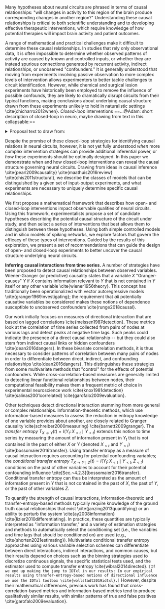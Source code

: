 Many hypotheses about neural circuits are phrased in terms of causal relationships: "will changes in activity to this region of the brain produce corresponding changes in another region?" Understanding these causal relationships is critical to both scientific understanding and to developing effective therapeutic interventions, which require knowledge of how potential therapies will impact brain activity and patient outcomes.

A range of mathematical and practical challenges make it difficult to determine these causal relationships. In studies that rely only observational data, it is often impossible to determine whether observed patterns of activity are caused by known and controlled inputs, or whether they are instead spurious connections generated by recurrent activity, indirect relationships, or unobserved "confounders." It is generally understood that moving from experiments involving passive observation to more complex levels of intervention allows experimenters to better tackle challenges to circuit identification. However, while chemical and surgical lesion experiments have historically been employed to remove the influence of possible confounds, they are likely to dramatically disrupt circuits from their typical functions, making conclusions about underlying causal structure drawn from these experiments unlikely to hold in naturalistic settings \cite{chicharro2012when}. *Closed-loop* interventions ==...@Adam: short description of closed-loop in neuro, maybe drawing from text in this collapsable:==

<details><summary>Proposal text to draw from:</summary>

For decades, engineers have used feedback control to actuate a system based on measured activity to reduce variability, compensate for imperfect measurements, drive systems to desired set points, and decouple connected systems [...]

There is an increasing interest in using approaches from closed-loop control for neural stimulation to both study complex neural circuits and treat neurologic disorders. Recently, a growing community is developing and applying closed-loop stimulation strategies at the cellular and circuit level (Miranda-Dominguez, Gonia, and Netoff 2010; Santaniello, Burns, et al. 2011; Ching et al. 2013; Iolov, Ditlevsen, and Longtin 2014; Nandi, Kafashan, and Ching 2016; Bolus et al. 2018) to understand the brain (Packer et al. 2015) as well as treat disorders (Santaniello, Fiengo, et al. 2011; Paz et al. 2013; Ehrens, Sritharan, and Sarma 2015; Choi et al. 2016; Yang and Shanechi 2016; Kozák and Berényi 2017; Sorokin et al. 2017) The advent of optogenetic stimulation has accelerated the potential for effective closed-loop stimulation by providing actuation strategies that can be more precisely targeted and have minimal recording artifacts compared to conventional microelectrode stimulation (Grosenick, Marshel, and Deisseroth 2015)

Most applications of closed-loop control to neuroscience to date have used “activity-guided / responsive / triggered stimulation” wherein a predesigned stimulus is delivered in response to a detected event. For example, in (Krook-Magnuson et al. 2013) the authors detect seizure activity from spiking and local field potential features to trigger a pulse-train of inhibitory optogenetic stimulation which interrupts the seizure. While this is an effective approach for many applications, these types of closed-loop experiments should be distinguished from closed-loop with ongoing feedback such as dynamic clamp. In these feedback control approaches parameters of stimulation are adjusted on much faster timescales in response to measured activity. For dynamic clamp experiments, this low-latency ongoing feedback control allows experimenters to deliver currents which mimic virtual ion channels which would be implausible with triggered predesigned stimulation. These approaches provide additional precision in being able to drive activity patterns, but also come with increased algorithmic and hardware demands. For the rest of this document, we will use “closed-loop control” or “feedback control” to refer to this second, more specific class of approaches.

While many such new actuation and measurement tools have recently become available for neural systems, we require the development of principled algorithmic tools for designing feedback controllers to use these neural interfaces. Our collaborators have previously demonstrated successful closed-loop optogenetic control (CLOC) in-vitro (Newman et al. 2015) and in-vivo (Bolus et al. 2018) to track naturalistic, time-varying trajectories of firing rate.

</details>

Despite the promise of these closed-loop strategies for identifying causal relations in neural circuits, however, it is not yet fully understood *when* more complex intervention strategies can provide additional inferential power, or *how* these experiments should be optimally designed. In this paper we demonstrate when and how closed-loop interventions can reveal the causal structure governing neural circuits. Drawing from ideas in causal inference \cite{pearl2009causality} \cite{maathuis2016review} \cite{chis2011structural}, we describe the classes of models that can be distinguished by a given set of input-output experiments, and what experiments are necessary to uniquely determine specific causal relationships.

We first propose a mathematical framework that describes how open- and closed-loop interventions impact observable qualities of neural circuits. Using this framework, experimentalists propose a set of candidate hypotheses describing the potential causal structure of the circuit under study, and then select a series of interventions that best allows them to distinguish between these hypotheses. Using both simple controlled models and in silico models of spiking networks, we explore factors that govern the efficacy of these types of interventions. Guided by the results of this exploration, we present a set of recommendations that can guide the design of open- and closed-loop experiments to better uncover the causal structure underlying neural circuits.

**Inferring causal interactions from time series.** A number of strategies have been proposed to detect causal relationships between observed variables. Wiener-Granger (or predictive) causality states that a variable $X$ "Granger-causes" $Y$ if $X$ contains information relevant to $Y$ that is not contained in $Y$ itself or any other variable \cite{wiener1956theory}. This concept has traditionally been operationalized with vector autoregressive models \cite{granger1969investigating}; the requirement that *all* potentially causative variables be considered makes these notions of dependence susceptible to unobserved confounders \cite{runge2018causal}.

Our work initially focuses on measures of directional interaction that are based on lagged correlations \cite{melssen1987detection}. These metrics look at the correlation of time series collected from pairs of nodes at various lags and detect peaks at negative time lags. Such peaks could indicate the presence of a direct causal relationship -- but they could also stem from indirect causal links or hidden confounders \cite{dean2016dangers}. In these bivariate correlation methods, it is thus necessary to consider patterns of correlation between many pairs of nodes in order to differentiate between direct, indirect, and confounding relationships \cite{dean2016dangers}. This distinguishes these strategies from some multivariate methods that "control" for the effects of potential confounders. While cross-correlation-based measures are generally limited to detecting linear functional relationships between nodes, their computational feasibility makes them a frequent metric of choice in experimental neuroscience work \cite{knox1981detection} \cite{salinas2001correlated} \cite{garofalo2009evaluation}.

Other techniques detect directional interaction stemming from more general or complex relationships. Information-theoretic methods, which use information-based measures to assess the reduction in entropy knowledge of one variable provides about another, are closely related to Granger causality \cite{schreiber2000measuring} \cite{barnett2009granger}. The *transfer entropy* $T_{X \to Y}(t) = I(Y_t \colon X_{<t} \mid Y_{<t})$ extends this notion to time series by measuring the amount of information present in $Y_t$ that is not contained in the past of either $X$ or $Y$ (denoted $X_{<t}$ and $Y_{<t}$) \cite{bossomaier2016transfer}. Using transfer entropy as a measure of causal interaction requires accounting for potential confounding variables; the *conditional transfer entropy* $T_{X \to Y \mid Z}(t) = I(Y_t \colon X_{<t} \mid Y_{<t}, Z_{<t})$ conditions on the past of other variables to account for their potential confounding influence \cite[Sec.~4.2.3]{bossomaier2016transfer}. Conditional transfer entropy can thus be interpreted as the amount of information present in $Y$ that is not contained in the past of $X$, the past of $Y$, or the past of other variables $Z$.

To quantify the strength of causal interactions, information-theoretic and transfer-entropy-based methods typically require knowledge of the ground truth causal relationships that exist \cite{janzing2013quantifying} or an ability to perturb the system \cite{ay2008information} \cite{lizier2010differentiating}. In practice, these quantities are typically interpreted as "information transfer," and a variety of estimation strategies and methods to automatically select the conditioning set (i.e., the variables and time lags that should be conditioned on) are used (e.g., \cite{shorten2021estimating}). Multivariate conditional transfer entropy approaches using various variable selection schemes can differentiate between direct interactions, indirect interactions, and common causes, but their results depend on choices such as the binning strategies used to discretize continuous signals, the specific statistical tests used, and the estimator used to compute transfer entropy \cite{wibral2014directed}. `[If we end up making the jump to IDTxl in our results: In our empirical results using transfer-entropy-based notions of directional influence we use the IDTxl toolbox \cite{wollstadt2019idtxl}.]` However, despite their mathematical differences, previous work has found that cross-correlation-based metrics and information-based metrics tend to produce qualitatively similar results, with similar patterns of true and false positives \cite{garofalo2009evaluation}.
